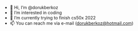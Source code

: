 - 👋 Hi, I’m @dorukberkoz
- 👀 I’m interested in coding
- 🌱 I’m currently trying to finish cs50x 2022
- 📫 You can reach me via e-mail (dorukberkoz@hotmail.com)

<!---
dorukberkoz/dorukberkoz is a ✨ special ✨ repository because its `README.md` (this file) appears on your GitHub profile.
You can click the Preview link to take a look at your changes.
--->
